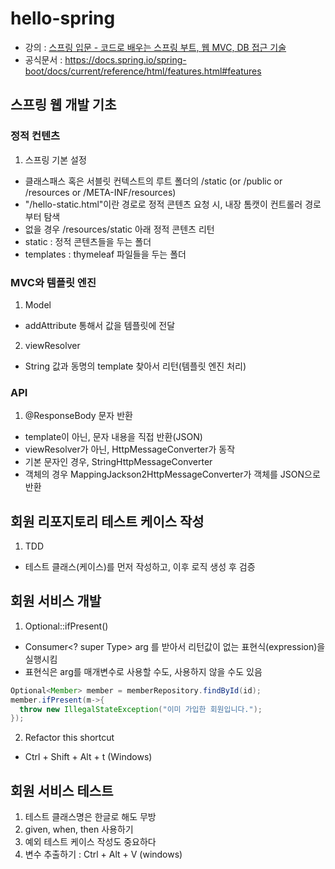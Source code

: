 # hello-spring
* 강의 : [스프링 입문 - 코드로 배우는 스프링 부트, 웹 MVC, DB 접근 기술](https://www.inflearn.com/course/%EC%8A%A4%ED%94%84%EB%A7%81-%EC%9E%85%EB%AC%B8-%EC%8A%A4%ED%94%84%EB%A7%81%EB%B6%80%ED%8A%B8)
* 공식문서 : https://docs.spring.io/spring-boot/docs/current/reference/html/features.html#features

## 스프링 웹 개발 기초
### 정적 컨텐츠
1. 스프링 기본 설정
  - 클래스패스 혹은 서블릿 컨텍스트의 루트 폴더의 /static (or /public or /resources or /META-INF/resources)
  - "/hello-static.html"이란 경로로 정적 콘텐츠 요청 시, 내장 톰캣이 컨트롤러 경로부터 탐색
  - 없을 경우 /resources/static 아래 정적 콘텐츠 리턴
  - static : 정적 콘텐츠들을 두는 폴더
  - templates : thymeleaf 파일들을 두는 폴더

### MVC와 템플릿 엔진
1. Model
  - addAttribute 통해서 값을 템플릿에 전달

2. viewResolver
  - String 값과 동명의 template 찾아서 리턴(템플릿 엔진 처리)

### API
1. @ResponseBody 문자 반환
  - template이 아닌, 문자 내용을 직접 반환(JSON)
  - viewResolver가 아닌, HttpMessageConverter가 동작
  - 기본 문자인 경우, StringHttpMessageConverter
  - 객체의 경우 MappingJackson2HttpMessageConverter가 객체를 JSON으로 반환

## 회원 리포지토리 테스트 케이스 작성
1. TDD
  - 테스트 클래스(케이스)를 먼저 작성하고, 이후 로직 생성 후 검증

## 회원 서비스 개발
1. Optional<Type>::ifPresent()
  - Consumer<? super Type> arg 를 받아서 리턴값이 없는 표현식(expression)을 실행시킴
  - 표현식은 arg를 매개변수로 사용할 수도, 사용하지 않을 수도 있음
  ```java
  Optional<Member> member = memberRepository.findById(id);
  member.ifPresent(m->{
    throw new IllegalStateException("이미 가입한 회원입니다.");
  });
  ```
2. Refactor this shortcut
  - Ctrl + Shift + Alt + t (Windows)

## 회원 서비스 테스트
1. 테스트 클래스명은 한글로 해도 무방
2. given, when, then 사용하기
3. 예외 테스트 케이스 작성도 중요하다
4. 변수 추출하기 : Ctrl + Alt + V (windows)

